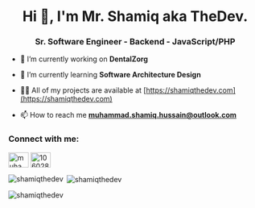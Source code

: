 <h1 align="center">Hi 👋, I'm Mr. Shamiq aka TheDev.</h1>
<h3 align="center">Sr. Software Engineer - Backend - JavaScript/PHP</h3>

- 🔭 I’m currently working on **DentalZorg**

- 🌱 I’m currently learning **Software Architecture Design**

- 👨‍💻 All of my projects are available at [https://shamiqthedev.com](https://shamiqthedev.com)

- 📫 How to reach me **muhammad.shamiq.hussain@outlook.com**

<h3 align="left">Connect with me:</h3>
<p align="left">
<a href="https://linkedin.com/in/muhammad-shamiq-hussain" target="blank"><img align="center" src="https://raw.githubusercontent.com/rahuldkjain/github-profile-readme-generator/master/src/images/icons/Social/linked-in-alt.svg" alt="muhammad-shamiq-hussain" height="30" width="40" /></a>
<a href="https://stackoverflow.com/users/10602855" target="blank"><img align="center" src="https://raw.githubusercontent.com/rahuldkjain/github-profile-readme-generator/master/src/images/icons/Social/stack-overflow.svg" alt="10602855" height="30" width="40" /></a>
</p>

<p><img align="left" src="https://github-readme-stats.vercel.app/api/top-langs?username=shamiqthedev&show_icons=true&locale=en&layout=compact" alt="shamiqthedev" /></p>

<p>&nbsp;<img align="center" src="https://github-readme-stats.vercel.app/api?username=shamiqthedev&show_icons=true&locale=en" alt="shamiqthedev" /></p>

<p><img align="center" src="https://github-readme-streak-stats.herokuapp.com/?user=shamiqthedev&" alt="shamiqthedev" /></p>
